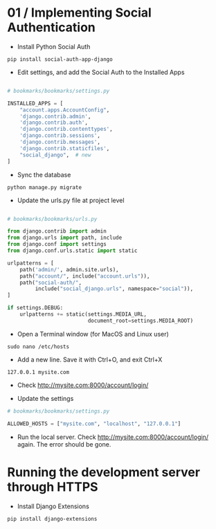 01 / Implementing Social Authentication
========================================================

* Install Python Social Auth

```shell
pip install social-auth-app-django
```

* Edit settings, and add the Social Auth to the Installed Apps
```python

# bookmarks/bookmarks/settings.py

INSTALLED_APPS = [
    "account.apps.AccountConfig",
    'django.contrib.admin',
    'django.contrib.auth',
    'django.contrib.contenttypes',
    'django.contrib.sessions',
    'django.contrib.messages',
    'django.contrib.staticfiles',
    "social_django",  # new
]

```


* Sync the database
```shell
python manage.py migrate
```

* Update the urls.py file at project level
```python

# bookmarks/bookmarks/urls.py

from django.contrib import admin
from django.urls import path, include
from django.conf import settings
from django.conf.urls.static import static

urlpatterns = [
    path('admin/', admin.site.urls),
    path("account/", include("account.urls")),
    path("social-auth/",
         include("social_django.urls", namespace="social")),
]

if settings.DEBUG:
    urlpatterns += static(settings.MEDIA_URL,
                          document_root=settings.MEDIA_ROOT)

```

* Open a Terminal window (for MacOS and Linux user)
```shell
sudo nano /etc/hosts
```

* Add a new line. Save it with Ctrl+O, and exit Ctrl+X   
```shell
127.0.0.1 mysite.com
```

* Check  http://mysite.com:8000/account/login/

* Update the settings
```python
# bookmarks/bookmarks/settings.py

ALLOWED_HOSTS = ["mysite.com", "localhost", "127.0.0.1"]
```

* Run the local server. Check http://mysite.com:8000/account/login/  again. The error should be gone.


Running the development server through HTTPS
========================================================

* Install Django Extensions
```shell
pip install django-extensions
```
